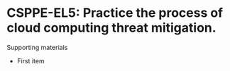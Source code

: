 # CSPPE-EL5:  	Practice the process of cloud computing threat mitigation. 	 

Supporting materials

* First item